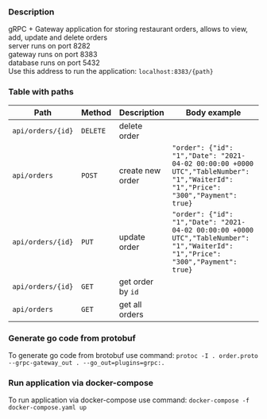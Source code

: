 ### Description

gRPC + Gateway application for storing restaurant orders, allows to view, add, update and delete orders  
server runs on port 8282  
gateway runs on port 8383  
database runs on port 5432  
Use this address to run the application: `localhost:8383/{path}`  

### Table with paths  

|                Path                   |    Method     |                   Description               |           Body example       |
| --------------------------------------|---------------| --------------------------------------------| ---------------------------- |
| `api/orders/{id}`                     |    `DELETE`   |   delete order                              |                              |
| `api/orders`                             |    `POST`     |   create new order                          | ```"order": {"id": "1","Date": "2021-04-02 00:00:00 +0000 UTC","TableNumber": "1","WaiterId": "1","Price": "300","Payment": true}```|
| `api/orders/{id}`                        |    `PUT`      |   update order                              |```"order": {"id": "1","Date": "2021-04-02 00:00:00 +0000 UTC","TableNumber": "1","WaiterId": "1","Price": "300","Payment": true}```|
| `api/orders/{id}`                        |    `GET`      |   get order by `id`                         |                               |
| `api/orders`                             |    `GET`      |   get all orders                            |                               |

### Generate go code from protobuf
To generate go code from brotobuf use command: `protoc -I . order.proto --grpc-gateway_out . --go_out=plugins=grpc:.`
### Run application via docker-compose
To run application via docker-compose use command: `docker-compose -f docker-compose.yaml up`
